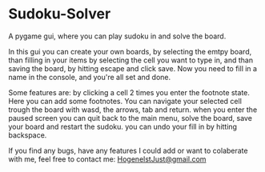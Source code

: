 # Sudoku-Solver
A pygame gui, where you can play sudoku in and solve the board.

In this gui you can create your own boards, by selecting the emtpy board, than filling in your items by selecting the cell you want to type in,
and than saving the board, by hitting escape and click save.
Now you need to fill in a name in the console, and you're all set and done.

Some features are:
by clicking a cell 2 times you enter the footnote state. Here you can add some footnotes.
You can navigate your selected cell trough the board with wasd, the arrows, tab and return.
when you enter the paused screen you can quit back to the main menu, solve the board, save your board and restart the sudoku.
you can undo your fill in by hitting backspace.

If you find any bugs, have any features I could add or want to colaberate with me, feel free to contact me:
HogenelstJust@gmail.com
